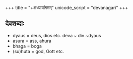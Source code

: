 +++
title = "+अध्यार्यागमम्"
unicode_script = "devanagari"
+++

## देवशब्दाः
- dyaus = deus, dios etc. deva ~ div ~dyaus
- asura = ass, ahura
- bhaga = boga
- (su)huta = god, Gott etc.
